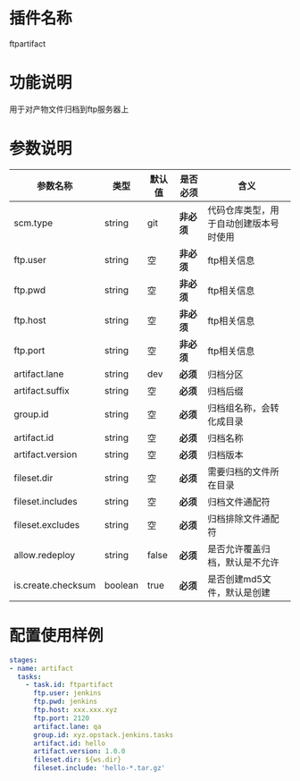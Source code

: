 # 插件名称 

ftpartifact

# 功能说明

用于对产物文件归档到ftp服务器上

# 参数说明

| 参数名称 | 类型 | 默认值 | 是否必须 | 含义 |
|---|---|---|---|---|
| scm.type | string | git | **非必须** | 代码仓库类型，用于自动创建版本号时使用 |
| ftp.user | string | 空 | **非必须** | ftp相关信息 |
| ftp.pwd | string | 空 | **非必须** | ftp相关信息 |
| ftp.host | string | 空 | **非必须** | ftp相关信息 |
| ftp.port | string | 空 | **非必须** | ftp相关信息 |
| artifact.lane | string | dev | **必须** | 归档分区 |
| artifact.suffix | string | 空 | **必须** | 归档后缀 |
| group.id | string | 空 | **必须** | 归档组名称，会转化成目录 |
| artifact.id | string | 空 | **必须** | 归档名称 |
| artifact.version | string | 空 | **必须** | 归档版本 |
| fileset.dir | string | 空 | **必须** | 需要归档的文件所在目录 |
| fileset.includes | string | 空 | **必须** | 归档文件通配符 |
| fileset.excludes | string | 空 | **必须** | 归档排除文件通配符 |
| allow.redeploy | string | false | **必须** | 是否允许覆盖归档，默认是不允许 |
| is.create.checksum | boolean | true | **必须** | 是否创建md5文件，默认是创建 |

# 配置使用样例

```yml
stages:
- name: artifact
  tasks:
    - task.id: ftpartifact
      ftp.user: jenkins
      ftp.pwd: jenkins
      ftp.host: xxx.xxx.xyz
      ftp.port: 2120
      artifact.lane: qa
      group.id: xyz.opstack.jenkins.tasks
      artifact.id: hello
      artifact.version: 1.0.0
      fileset.dir: ${ws.dir}
      fileset.include: 'hello-*.tar.gz'
```